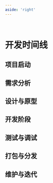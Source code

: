 ```yaml
---
aside: 'right'
---
```

<br>

# 开发时间线

## 项目启动

<ReadingProgress :showOnlyTopButton="true" />


<Timelines :items="[
    {
      title: '搭建框架',
      time: '2025-2-19',
      type: 'green',
      content: '使用Github仓库模版创建Electron+Vue3+TS的基础框架'
    },
    {
      title: '解决构建问题',
      time: '2025-2-20',
      type: 'red',
      content: '配置权限'
    },
    {
      title: '开发',
      time: '2025-02-21',
      type: 'time',
      // dot: '🕣'
    },
    {
      title: '完成代办样式开发',
      time: '2025-02-22',
      type: 'blue',
    },    
    {
      title: '全局样式',
      time: '2025-02-23',
      type: 'time',
    },{
      title: 'Pinia数据渲染',
      time: '2025-02-24',
      type: 'blue',
    },
    {
      title: '暂停',
      time: '2025-02-25',
      type: 'red',
    },
  ]" />


## 需求分析


##  设计与原型


## 开发阶段



## 测试与调试



## 打包与分发



## 维护与迭代

